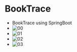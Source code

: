 # BookTrace
 - BookTrace using SpringBoot
 - ![00](https://user-images.githubusercontent.com/94848571/172994028-6fb4489d-fb76-4e9a-ad2a-df9bec9cd8c4.gif)
 - ![01](https://user-images.githubusercontent.com/94848571/172994026-d8b2a16b-b0b2-4c3b-82dd-fd9320e7b95b.gif)
 - ![02](https://user-images.githubusercontent.com/94848571/172994021-3acc8f98-87a0-4b52-80ca-7ab41140d160.gif)
 - ![03](https://user-images.githubusercontent.com/94848571/172994031-0bd648d2-5a55-4df7-98d9-dbb1b10837c5.gif)



